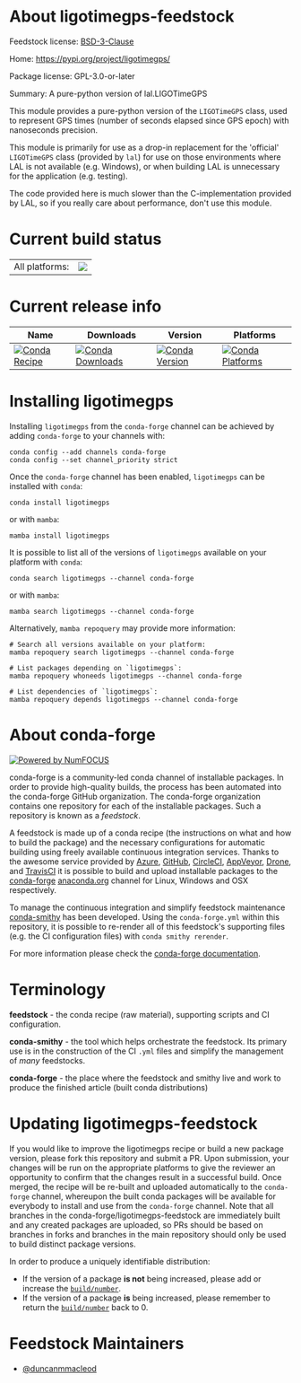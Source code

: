 About ligotimegps-feedstock
===========================

Feedstock license: [BSD-3-Clause](https://github.com/conda-forge/ligotimegps-feedstock/blob/main/LICENSE.txt)

Home: https://pypi.org/project/ligotimegps/

Package license: GPL-3.0-or-later

Summary: A pure-python version of lal.LIGOTimeGPS

This module provides a pure-python version of the `LIGOTimeGPS` class,
used to represent GPS times (number of seconds elapsed since GPS epoch)
with nanoseconds precision.

This module is primarily for use as a drop-in replacement for the
'official' `LIGOTimeGPS` class (provided by `lal`) for use on those
environments where LAL is not available (e.g. Windows), or when
building LAL is unnecessary for the application (e.g. testing).

The code provided here is much slower than the C-implementation
provided by LAL, so if you really care about performance,
don't use this module.


Current build status
====================


<table><tr><td>All platforms:</td>
    <td>
      <a href="https://dev.azure.com/conda-forge/feedstock-builds/_build/latest?definitionId=5192&branchName=main">
        <img src="https://dev.azure.com/conda-forge/feedstock-builds/_apis/build/status/ligotimegps-feedstock?branchName=main">
      </a>
    </td>
  </tr>
</table>

Current release info
====================

| Name | Downloads | Version | Platforms |
| --- | --- | --- | --- |
| [![Conda Recipe](https://img.shields.io/badge/recipe-ligotimegps-green.svg)](https://anaconda.org/conda-forge/ligotimegps) | [![Conda Downloads](https://img.shields.io/conda/dn/conda-forge/ligotimegps.svg)](https://anaconda.org/conda-forge/ligotimegps) | [![Conda Version](https://img.shields.io/conda/vn/conda-forge/ligotimegps.svg)](https://anaconda.org/conda-forge/ligotimegps) | [![Conda Platforms](https://img.shields.io/conda/pn/conda-forge/ligotimegps.svg)](https://anaconda.org/conda-forge/ligotimegps) |

Installing ligotimegps
======================

Installing `ligotimegps` from the `conda-forge` channel can be achieved by adding `conda-forge` to your channels with:

```
conda config --add channels conda-forge
conda config --set channel_priority strict
```

Once the `conda-forge` channel has been enabled, `ligotimegps` can be installed with `conda`:

```
conda install ligotimegps
```

or with `mamba`:

```
mamba install ligotimegps
```

It is possible to list all of the versions of `ligotimegps` available on your platform with `conda`:

```
conda search ligotimegps --channel conda-forge
```

or with `mamba`:

```
mamba search ligotimegps --channel conda-forge
```

Alternatively, `mamba repoquery` may provide more information:

```
# Search all versions available on your platform:
mamba repoquery search ligotimegps --channel conda-forge

# List packages depending on `ligotimegps`:
mamba repoquery whoneeds ligotimegps --channel conda-forge

# List dependencies of `ligotimegps`:
mamba repoquery depends ligotimegps --channel conda-forge
```


About conda-forge
=================

[![Powered by
NumFOCUS](https://img.shields.io/badge/powered%20by-NumFOCUS-orange.svg?style=flat&colorA=E1523D&colorB=007D8A)](https://numfocus.org)

conda-forge is a community-led conda channel of installable packages.
In order to provide high-quality builds, the process has been automated into the
conda-forge GitHub organization. The conda-forge organization contains one repository
for each of the installable packages. Such a repository is known as a *feedstock*.

A feedstock is made up of a conda recipe (the instructions on what and how to build
the package) and the necessary configurations for automatic building using freely
available continuous integration services. Thanks to the awesome service provided by
[Azure](https://azure.microsoft.com/en-us/services/devops/), [GitHub](https://github.com/),
[CircleCI](https://circleci.com/), [AppVeyor](https://www.appveyor.com/),
[Drone](https://cloud.drone.io/welcome), and [TravisCI](https://travis-ci.com/)
it is possible to build and upload installable packages to the
[conda-forge](https://anaconda.org/conda-forge) [anaconda.org](https://anaconda.org/)
channel for Linux, Windows and OSX respectively.

To manage the continuous integration and simplify feedstock maintenance
[conda-smithy](https://github.com/conda-forge/conda-smithy) has been developed.
Using the ``conda-forge.yml`` within this repository, it is possible to re-render all of
this feedstock's supporting files (e.g. the CI configuration files) with ``conda smithy rerender``.

For more information please check the [conda-forge documentation](https://conda-forge.org/docs/).

Terminology
===========

**feedstock** - the conda recipe (raw material), supporting scripts and CI configuration.

**conda-smithy** - the tool which helps orchestrate the feedstock.
                   Its primary use is in the construction of the CI ``.yml`` files
                   and simplify the management of *many* feedstocks.

**conda-forge** - the place where the feedstock and smithy live and work to
                  produce the finished article (built conda distributions)


Updating ligotimegps-feedstock
==============================

If you would like to improve the ligotimegps recipe or build a new
package version, please fork this repository and submit a PR. Upon submission,
your changes will be run on the appropriate platforms to give the reviewer an
opportunity to confirm that the changes result in a successful build. Once
merged, the recipe will be re-built and uploaded automatically to the
`conda-forge` channel, whereupon the built conda packages will be available for
everybody to install and use from the `conda-forge` channel.
Note that all branches in the conda-forge/ligotimegps-feedstock are
immediately built and any created packages are uploaded, so PRs should be based
on branches in forks and branches in the main repository should only be used to
build distinct package versions.

In order to produce a uniquely identifiable distribution:
 * If the version of a package **is not** being increased, please add or increase
   the [``build/number``](https://docs.conda.io/projects/conda-build/en/latest/resources/define-metadata.html#build-number-and-string).
 * If the version of a package **is** being increased, please remember to return
   the [``build/number``](https://docs.conda.io/projects/conda-build/en/latest/resources/define-metadata.html#build-number-and-string)
   back to 0.

Feedstock Maintainers
=====================

* [@duncanmmacleod](https://github.com/duncanmmacleod/)

